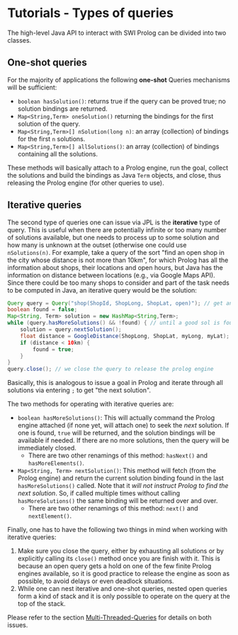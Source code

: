 # Tutorials - Types of queries

The high-level Java API to interact with SWI Prolog can be divided into two classes.

## One-shot queries

For the majority of applications the following **one-shot** Queries mechanisms will be sufficient:

* `boolean hasSolution()`: returns true if the query can be proved true; no solution bindings are returned.
* `Map<String,Term> oneSolution()` returning the bindings for the first solution of the query.
* `Map<String,Term>[] nSolution(long n)`: an array (collection) of bindings for the first `n` solutions. 
* `Map<String,Term>[] allSolutions()`: an array (collection) of bindings containing all the solutions.

These methods will basically attach to a Prolog engine, run the goal, collect the solutions and build the bindings as Java `Term` objects, and close, thus releasing the Prolog engine (for other queries to use).

## Iterative queries

The second type of queries one can issue via JPL is the **iterative** type of query. This is useful when there are potentially infinite or too many number of solutions available, but one needs to process up to some solution and how many is unknown at the outset (otherwise one could use `nSolutions(n)`. For example, take a query of the sort "find an open shop in the city whose distance is not more than 10km", for which Prolog has all the information about shops, their locations and open hours, but Java has the information on distance between locations (e.g., via Google Maps API). Since there could be too many shops to consider and part of the task needs to be computed in Java, an iterative query would be the solution:
```java
Query query = Query("shop(ShopId, ShopLong, ShopLat, open)"); // get an open shop and its geo location
boolean found = false;
Map<String, Term> solution = new HashMap<String,Term>;
while (query.hasMoreSolutions() && !found) { // until a good sol is found
    solution = query.nextSolution();
    float distance = GoogleDistance(ShopLong, ShopLat, myLong, myLat); // call to external tool
    if (distance < 10km) {
        found = true;
    }
}
query.close(); // we close the query to release the prolog engine
```
Basically, this is analogous to issue a goal in Prolog and iterate through all solutions via entering `;` to get "the next solution".

The two methods for operating with iterative queries are:

* `boolean hasMoreSolutions()`: This will actually command the Prolog engine attached (if none yet, will attach one) to seek the _next_ solution. If one is found, `true` will be returned, and the solution bindings will be available if needed. If there are no more solutions, then the query will be immediately closed.
    * There are two other renamings of this method: `hasNext()` and `hasMoreElements()`.
* `Map<String, Term> nextSolution()`: This method will fetch (from the Prolog engine) and return the current solution binding found in the last `hasMoreSolutions()` called. Note that it _will not instruct Prolog to find the next solution_. So, if called multiple times without calling `hasMoreSolutions()` the same binding will be returned over and over.
    * There are two other renamings of this method: `next()` and `nextElement()`.


Finally, one has to have the following two things in mind when working with iterative queries:

1. Make sure you close the query, either by exhausting all solutions or by explicitly calling its `close()` method once you are finish with it. This is because an open query gets a hold on one of the few finite Prolog engines available, so it is good practice to release the engine as soon as possible, to avoid delays or even deadlock situations.
2. While one can nest iterative and one-shot queries, nested open queries form a kind of stack and it is only possible to operate on the query at the top of the stack. 

Please refer to the section [Multi-Threaded-Queries](TutorialMultithreaded) for details on both issues.

